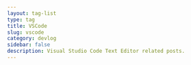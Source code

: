 ```yaml
---
layout: tag-list
type: tag
title: VSCode
slug: vscode
category: devlog
sidebar: false
description: Visual Studio Code Text Editor related posts.
---
```

